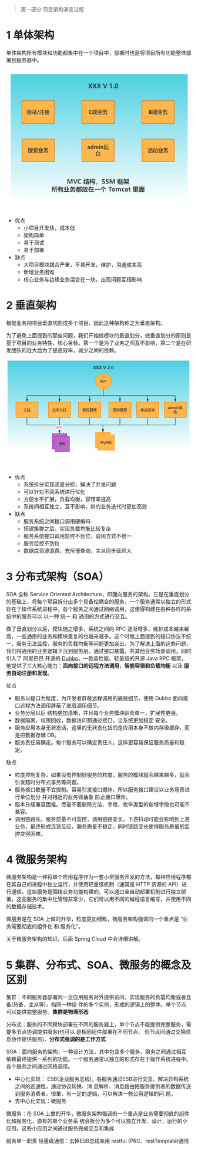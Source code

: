 > 第一部分 项目架构演变过程

# 1 单体架构

单体架构所有模块和功能都集中在一个项目中，部署时也是将项目所有功能整体部署到服务器中。

![image-20220726111528069](assest/image-20220726111528069.png)

- 优点
  - 小项目开发快，成本低
  - 架构简单
  - 易于测试
  - 易于部署
- 缺点
  - 大项目模块耦合严重，不易开发，维护，沟通成本高
  - 新增业务困难
  - 核心业务与边缘业务混合在一块，出现问题互相影响

# 2 垂直架构

根据业务把项目垂直切割成多个项目，因此这种架构称之为垂直架构。

为了避免上面提到的那些问题，我们开始做模块的垂直划分，做垂直划分的原则是基于项目的业务特性，核心目标。第一个是为了业务之间互不影响，第二个是在研发团队的壮大后为了提高效率，减少之间的依赖。

![image-20220726123521657](assest/image-20220726123521657.png)

- 优点
  - 系统拆分实现流量分担，解决了并发问题
  - 可以针对不同系统进行优化
  - 方便水平扩展，负载均衡，容错率提高
  - 系统间相互独立，互不影响，新的业务迭代时更加高效
- 缺点
  - 服务系统之间接口调用硬编码
  - 搭建集群之后，实现负载均衡比较复杂
  - 服务系统接口调用监控不到位，调用方式不统一
  - 服务监控不到位
  - 数据库资源浪费，充斥慢查询，主从同步延迟大

# 3 分布式架构（SOA）

SOA 全称 Service Oriented Architecture，即面向服务的架构。它是在垂直划分的基础上，将每个项目拆分出多个具备松耦合的服务，一个服务通常以独立的形式存在于操作系统进程中。各个服务之间通过网络调用，这使得构建在各种各样的系统中的服务可以 以一种 统一 和 通用的方式进行交互。

做了垂直划分以后，模块随之增多，系统之间的 RPC 逐渐增多，维护成本越来越高，一些通用的业务和模块重复的也越来越多。这个时候上面提到的接口协议不统一，服务无法监控，服务的负载均衡等问题更加突出，为了解决上面的这些问题，我们将通用的业务逻辑下沉到服务层，通过接口暴露，共其他业务场景调用。同时引入了 阿里巴巴 开源的 [Dubbo]()，一款高性能、轻量级的开源 Java RPC 框架，他提供了三大核心能力：**面向接口的远程方法调用**，**智能容错和负载均衡** 以及 **服务自动注册和发现**。



优点

- 服务以接口为粒度，为开发者屏蔽远程调用的底层细节，使用 Dubbo 面向接口远程方法调用屏蔽了底层调用细节。
- 业务分层以后 结构更加清晰，并且每个业务模块职责单一，扩展性更强。
- 数据隔离，权限回收，数据访问都通过接口，让系统更加稳定 安全。
- 服务应用本身无状态话。这里的无状态化指的是应用本身不做内存级缓存，而是把数据存储 DB。
- 服务责任易确定。每个服务可以确定责任人，这样更容易保证服务质量和稳定。

缺点

- 粒度控制复杂。如果没有控制好服务的粒度，服务的模块就会越来越多，就会引发超时分布式事务等问题。
- 服务接口数量不宜控制。容易引发接口爆炸，所以服务接口建议以业务场景进行单位划分 并对相近的业务做抽象 防止接口爆炸。
- 版本升级兼容困难。尽量不要删除方法、字段、枚举类型的新增字段也可能不兼容。
- 调用链路长。服务质量不可监控，调用链路变长，下游抖动可能会影响到上游业务，最终形成连锁反应，服务质量不稳定，同时链路变长使得服务质量的监控变得困难。

# 4 微服务架构

微服务架构是一种将单个应用程序作为一套小型服务开发的方法，每种应用程序都在其自己的进程中独立运行，并使用轻量级机制（通常是 HTTP 资源的 API）进行通信。这些服务是围绕业务功能构建的，可以通过全自动部署机制进行独立部署。这些服务的集中化管理非常少，它们可以用不同的编程语言编写，并使用不同的数据存储技术。

微服务是在 SOA 上做的升华，粒度更加细致，微服务架构强调的一个重点是 “业务需要彻底的组件化 和 服务化”。

关于微服务架构的知识，后面 Spring Cloud 中会详细讲解。



# 5 集群、分布式、SOA、微服务的概念及区别

集群：不同服务器部署同一企应用服务对外提供访问，实现服务的负载均衡或者互备(热备，主从等)，指同一种组
件的多个实例，形成的逻镇上的整体。单个节点可以提供完整服务。**集群是物理形态**

分布式：服务的不同模块部署在不同的服务器上，单个节点不能提供完整服务，需要多节点协调提供服务(也可以
是相同组件部署在不同节点． 但节点间通过交换信息协作提供服务)，**分布式强调的是工作方式**

SOA：面向服务的架构，一种设计方法，其中包含多个服务，服务之间通过相互依赖最终提供一系列的功能。一个服务通常以独立的形式存在于操作系统进程中。各个服务之间通过网络调用。

- 中心化实现：
  ESB(企业服务总线)，各服务通过ESB进行交互，解决异构系统之间的连通性，通过协议转换、消
  息解析、消息路由把服务提供者的数据传送到服务消费者。很重，有一定的逻辑，可以解决一些公用逻辑的问
  题。
- 去中心化实现：微服务

微服务：在 SOA 上做的开华，微服务架构强调的一个重点是业务需要彻底的组件化和服务化，原有的单个业务系
统会拆分为多个可以独立开发．设计，运行的小应用。这些小应用之间通过服务完成交互和集成

服务单一职责
轻量级通信：去掉ESB总线来用 restful (PRC、restTemplate)通信





